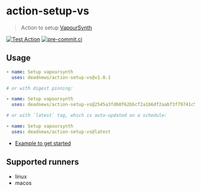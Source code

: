 # action-setup-vs

> Action to setup [VapourSynth](https://github.com/vapoursynth/vapoursynth)

[![Test Action](https://github.com/DeadNews/action-setup-vs/actions/workflows/test-action.yml/badge.svg)](https://github.com/DeadNews/action-setup-vs/actions/workflows/test-action.yml)
[![pre-commit.ci](https://results.pre-commit.ci/badge/github/DeadNews/action-setup-vs/main.svg)](https://results.pre-commit.ci/latest/github/DeadNews/action-setup-vs/main)

## Usage

```yaml
- name: Setup vapoursynth
  uses: deadnews/action-setup-vs@v1.0.1

# or with digest pinning:

- name: Setup vapoursynth
  uses: deadnews/action-setup-vs@2545a3fdb0f62bbcf2a1b6df2aabf3f79741c54d # v1.0.1

# or with `latest` tag, which is auto-updated on a schedule:

- name: Setup vapoursynth
  uses: deadnews/action-setup-vs@latest
```

- [Example to get started](https://github.com/DeadNews/action-setup-vs/blob/main/.github/workflows/test-action.yml)

## Supported runners

- linux
- macos
